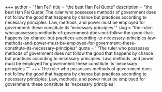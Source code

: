 +++
author = "Han Fei"
title = "the best Han Fei Quote"
description = "the best Han Fei Quote: The ruler who possesses methods of government does not follow the good that happens by chance but practices according to necessary principles. Law, methods, and power must be employed for government: these constitute its 'necessary principles.'"
slug = "the-ruler-who-possesses-methods-of-government-does-not-follow-the-good-that-happens-by-chance-but-practices-according-to-necessary-principles-law-methods-and-power-must-be-employed-for-government:-these-constitute-its-necessary-principles"
quote = '''The ruler who possesses methods of government does not follow the good that happens by chance but practices according to necessary principles. Law, methods, and power must be employed for government: these constitute its 'necessary principles.''''
+++
The ruler who possesses methods of government does not follow the good that happens by chance but practices according to necessary principles. Law, methods, and power must be employed for government: these constitute its 'necessary principles.'
